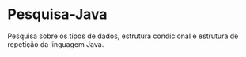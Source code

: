 # Pesquisa-Java
Pesquisa sobre os tipos de dados, estrutura condicional e estrutura de repetição da linguagem Java.
